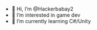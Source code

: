 - 👋 Hi, I’m @Hackerbabay2
- 👀 I’m interested in game dev
- 🌱 I’m currently learning C#/Unity
<!---
Hackerbabay2/Hackerbabay2 is a ✨ special ✨ repository because its `README.md` (this file) appears on your GitHub profile.
You can click the Preview link to take a look at your changes.
--->
